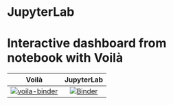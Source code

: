 # JupyterLab
# Interactive dashboard from notebook with Voilà

| Voilà | JupyterLab |
| :-----------------------: | :---------------------: |
| [![voila-binder](https://mybinder.org/badge_logo.svg)](https://mybinder.org/v2/gh/mromanie/paper2/HEAD?urlpath=voila%2Frender%2Fnotebook_voila.ipynb)| [![Binder](https://mybinder.org/badge_logo.svg)](https://mybinder.org/v2/gh/mromanie/paper2/HEAD) |
